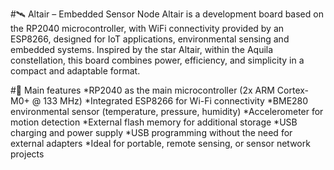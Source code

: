 #🛰️ Altair – Embedded Sensor Node
Altair is a development board based on the RP2040 microcontroller, with WiFi connectivity provided by an ESP8266, designed for IoT applications, environmental sensing and embedded systems. Inspired by the star Altair, within the Aquila constellation, this board combines power, efficiency, and simplicity in a compact and adaptable format.

#🔧 Main features
*RP2040 as the main microcontroller (2x ARM Cortex-M0+ @ 133 MHz)
*Integrated ESP8266 for Wi-Fi connectivity
*BME280 environmental sensor (temperature, pressure, humidity)
*Accelerometer for motion detection
*External flash memory for additional storage
*USB charging and power supply
*USB programming without the need for external adapters
*Ideal for portable, remote sensing, or sensor network projects
